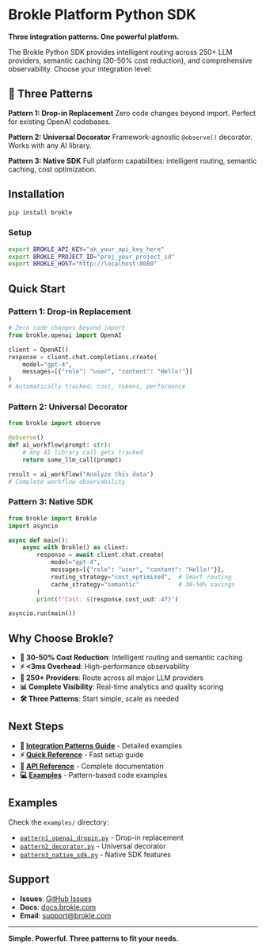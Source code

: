 # Brokle Platform Python SDK

**Three integration patterns. One powerful platform.**

The Brokle Python SDK provides intelligent routing across 250+ LLM providers, semantic caching (30-50% cost reduction), and comprehensive observability. Choose your integration level:

## 🎯 Three Patterns

**Pattern 1: Drop-in Replacement**
Zero code changes beyond import. Perfect for existing OpenAI codebases.

**Pattern 2: Universal Decorator**
Framework-agnostic `@observe()` decorator. Works with any AI library.

**Pattern 3: Native SDK**
Full platform capabilities: intelligent routing, semantic caching, cost optimization.

## Installation

```bash
pip install brokle
```

### Setup

```bash
export BROKLE_API_KEY="ak_your_api_key_here"
export BROKLE_PROJECT_ID="proj_your_project_id"
export BROKLE_HOST="http://localhost:8080"
```

## Quick Start

### Pattern 1: Drop-in Replacement

```python
# Zero code changes beyond import
from brokle.openai import OpenAI

client = OpenAI()
response = client.chat.completions.create(
    model="gpt-4",
    messages=[{"role": "user", "content": "Hello!"}]
)
# Automatically tracked: cost, tokens, performance
```

### Pattern 2: Universal Decorator

```python
from brokle import observe

@observe()
def ai_workflow(prompt: str):
    # Any AI library call gets tracked
    return some_llm_call(prompt)

result = ai_workflow("Analyze this data")
# Complete workflow observability
```

### Pattern 3: Native SDK

```python
from brokle import Brokle
import asyncio

async def main():
    async with Brokle() as client:
        response = await client.chat.create(
            model="gpt-4",
            messages=[{"role": "user", "content": "Hello!"}],
            routing_strategy="cost_optimized",  # Smart routing
            cache_strategy="semantic"           # 30-50% savings
        )
        print(f"Cost: ${response.cost_usd:.4f}")

asyncio.run(main())
```


## Why Choose Brokle?

- **🚀 30-50% Cost Reduction**: Intelligent routing and semantic caching
- **⚡ <3ms Overhead**: High-performance observability
- **🔄 250+ Providers**: Route across all major LLM providers
- **📊 Complete Visibility**: Real-time analytics and quality scoring
- **🛠️ Three Patterns**: Start simple, scale as needed

## Next Steps

- **📖 [Integration Patterns Guide](docs/INTEGRATION_PATTERNS_GUIDE.md)** - Detailed examples
- **⚡ [Quick Reference](docs/QUICK_REFERENCE.md)** - Fast setup guide
- **🔧 [API Reference](docs/API_REFERENCE.md)** - Complete documentation
- **💻 [Examples](examples/)** - Pattern-based code examples

## Examples

Check the `examples/` directory:
- [`pattern1_openai_dropin.py`](examples/pattern1_openai_dropin.py) - Drop-in replacement
- [`pattern2_decorator.py`](examples/pattern2_decorator.py) - Universal decorator
- [`pattern3_native_sdk.py`](examples/pattern3_native_sdk.py) - Native SDK features

## Support

- **Issues**: [GitHub Issues](https://github.com/brokle-ai/brokle-python/issues)
- **Docs**: [docs.brokle.com](https://docs.brokle.com/sdk/python)
- **Email**: support@brokle.com

---

**Simple. Powerful. Three patterns to fit your needs.**

